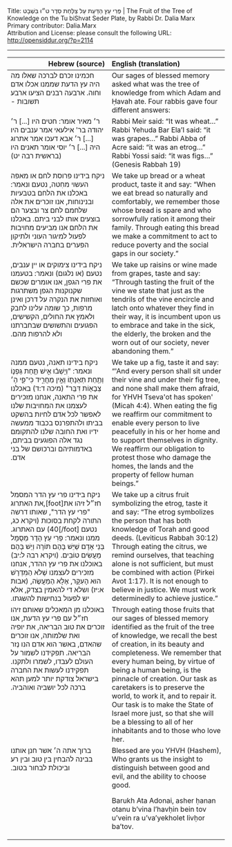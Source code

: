 <html>
<head></head>
<body>
Title: פְּרִי עֵץ הַדַּעַת עַל צַלַּחַת סֵדֶר ט״וּ בִּשְׁבָט | The Fruit of the Tree of Knowledge on the Tu biShvat Seder Plate, by Rabbi Dr. Dalia Marx<br />
Primary contributor: Dalia.Marx<br />
Attribution and License: please consult the following URL: <a href="http://opensiddur.org/?p=2114">http://opensiddur.org/?p=2114</a>
<p />
<hr />

<table style="margin-left: auto;margin-right: auto;" class="draggable">
<thead><tr><th id="x" style="text-align: right;">Hebrew (source)</th><th style="text-align: left;">English (translation)</th></tr></thead>
<tbody>
<tr>
<td style="vertical-align:top;" width="46%">
<div class="liturgy"><span lang="he">
חכמינו זכרם לברכה שאלו 
מה היה עץ הדעת שממנו אכלו אדם וחוה.‏
ארבעה רבנים הציעו ארבע תשובות -‏ 
</span></div></td>
 
<td style="vertical-align:top;" width="53%"><div class="english">
Our sages of blessed memory asked 
what was the tree of knowledge from which Adam and Ḥavah ate. 
Four rabbis gave four different answers:
</div>
</td></tr>


<tr>
<td style="vertical-align:top;" width="46%">
<div class="liturgy"><span lang="he">
ר׳ מאיר אומר: חטים היו [...]‏
ר׳ יהודה בר' אילעאי אמר ענבים היו [...]‏
ר׳ אבא דעכו אמר אתרוג היה [...]‏
ר׳ יוסי אומר תאנים היו  <span class="citation">(בראשית רבה יט)</span>
</span></div></td>
 
<td style="vertical-align:top;" width="53%"><div class="english">
Rabbi Meir said: “It was wheat…”
Rabbi Yehuda Bar Ela’I said: “it was grapes…”
Rabbi Abba of Acre said: “it was an etrog…”
Rabbi Yossi said: “it was figs…” (Genesis Rabbah 19)
</div>
</td></tr>


<tr>
<td style="vertical-align:top;" width="46%">
<div class="liturgy"><span lang="he">
ניקח בידינו פרוסת לחם או מאפה העשוי מחִטה, 
נטעם ונאמר:‏
באכלנו את הלחם בטבעיות ובנינוחות, 
אנו זוכרים את אלה שלחמם לחם צר 
ובצער הם בוצעים אותו לבני ביתם. 
באכלנו את הלחם אנו מביעים מחויבות 
לפעול למיגור העוני ולתיקון הפערים בחברה הישראלית.‏
</span></div></td>
 
<td style="vertical-align:top;" width="53%"><div class="english">
We take up bread or a wheat product, 
taste it and say:
“When we eat bread so naturally and comfortably, 
we remember those whose bread is spare 
and who sorrowfully ration it among their family. 
Through eating this bread we make a commitment 
to act to reduce poverty and the social gaps in our society.”
</div>
</td></tr>


<tr>
<td style="vertical-align:top;" width="46%">
<div class="liturgy"><span lang="he">
ניקח בידינו צימוקים או יין ענבים, 
נטעם (או נלגום) ונאמר:
בטעמנו את פרי הגפן, אנו אומרים 
שכשם שקנוקנות הגפן משתרגות ואוחזות 
את הנקרה על דרכן ואינן מרפות, 
כך שומה עלינו לחבק ולאמץ 
את החולים, 
הקשישים, 
הפגועים והתשושים שבחברתנו 
ולא להרפות מהם.‏
</span></div></td>
 
<td style="vertical-align:top;" width="53%">
<div class="english">
We take up raisins or wine made from grapes, 
taste and say:
“Through tasting the fruit of the vine we state 
that just as the tendrils of the vine encircle and latch onto 
whatever they find in their way, 
it is incumbent upon us to embrace and take in 
the sick, 
the elderly, 
the broken and the worn out of our society, 
never abandoning them.”
</div>
</td></tr>


<tr>
<td style="vertical-align:top;" width="46%">
<div class="liturgy"><span lang="he">
ניקח בידינו תאנה, 
נטעם ממנה ונאמר:‏
"וְיָשְׁב֗וּ אִ֣ישׁ 
תַּ֧חַת גַּפְנ֛וֹ 
וְתַ֥חַת תְּאֵנָת֖וֹ 
וְאֵ֣ין מַחֲרִ֑יד 
כִּי־פִ֛י ה֥׳ צְבָא֖וֹת דִּבֵּֽר" <span class="citation">(מיכה ד:ד)</span>
באכלנו את פרי התאנה, 
אנחנו מזכירים לעצמנו את המחויבות שלנו 
לאפשר לכל אדם 
לחיות בהשקט בביתו 
ולהתפרנס בכבוד ממעשה ידיו 
ואת החובה שלנו להתקומם נגד אלה הפוגעים בביתם, 
באדמותיהם וברכושם של בני אדם.‏
</span></div></td>
 
<td style="vertical-align:top;" width="53%">
<div class="english">
 We take up a fig, 
taste it and say:
“'And every person 
shall sit under their vine 
and under their fig tree, 
and none shall make them afraid, 
for YHVH Tseva'ot has spoken' (Micah 4:4). 
When eating the fig 
we reaffirm our commitment 
to enable every person 
to live peacefully in his or her home 
and to support themselves in dignity. 
We reaffirm our obligation to protest those who damage the homes, 
the lands and the property of fellow human beings.”
</div>
</td></tr>


<tr>
<td style="vertical-align:top;" width="46%">
<div class="liturgy"><span lang="he">
ניקח בידינו פרי עץ הדר המסמל את האתרוג,[foot]חז״ל זיהו את "פרי עץ הדר", שאותו דרשה התורה לקחת בסוכות (ויקרא כג, 40) עם האתרוג.‏[/foot] 
נטעם ממנו ונאמר:‏
פְּרִי עֵץ הָדָר מְסֻמָּל בְּנֵי אָדָם 
שֶׁיֵּשׁ בָּהֶם תּוֹרָה וְיֵשׁ בָּהֶם מַעֲשִׂים טוֹבִים.‏ <span class="citation">(ויקרא רבה ל:יב)</span>
באוכלנו את פרי עץ ההדר, אנחנו מזכירים 
לעצמנו שֶׁלֹא הַמִּדְרָשׁ הוּא הָעִקָּר, 
אֶלָּא הַמַּעֲשֶׂה, <span class="citation">(אבות א:יז)</span>
ושלא די להאמין בצדק, 
אלא יש לפעול בנחישות להשגתו.‏
</span></div></td>
 
<td style="vertical-align:top;" width="53%">
<div class="english"> 
We take up a citrus fruit symbolizing the etrog, 
taste it and say:
“The etrog symbolizes the person 
that has both knowledge of Torah and good deeds. (Leviticus Rabbah 30:12) 
Through eating the citrus, we remind ourselves, 
that teaching alone is not sufficient, 
but must be combined with action (Pirkei Avot 1:17). 
It is not enough to believe in justice. 
We must work determinedly to achieve justice.”
</div>
</td></tr>


<tr>
<td style="vertical-align:top;" width="46%">
<div class="liturgy"><span lang="he">
באוכלנו מן המאכלים 
שאותם זיהו חז״ל 
עם פרי עץ הדעת, 
אנו זוכרים את טוּב הבריאה, 
את יופיה ואת שלמותה, 
אנו זוכרים שהאדם, 
באשר הוא אדם 
הנו נֶזר הבריאה. 
תפקידנו לשמור על העולם לעבדו, 
לשמרו ולתקנו.‏
תפקידנו לעשות את החברה בישראל צודקת יותר 
למען תהא ברכה 
לכל יושביה 
ואוהביה.‏
</span></div></td>
 
<td style="vertical-align:top;" width="53%">
<div class="english"> 
Through eating those fruits 
that our sages of blessed memory identified 
as the fruit of the tree of knowledge, 
we recall the best of creation, 
in its beauty and completeness. 
We remember that every human being, 
by virtue of being a human being, 
is the pinnacle of creation. 
Our task as caretakers is to preserve the world, 
to work it, and to repair it. 
Our task is to make the State of Israel more just, 
so that she will be a blessing 
to all of her inhabitants 
and to those who love her.
</div>
</td></tr>


<tr>
<td style="vertical-align:top;" width="46%">
<div class="liturgy"><span lang="he">
ברוך אתה ה׳ 
אשר חנן אותנו בבינה 
להבחין בין טוב ובין רע 
וביכולת לבחור בטוב.‏
</span></div></td>
 
<td style="vertical-align:top;" width="53%">
<div class="english"> 
Blessed are you YHVH (Hashem), 
Who grants us the insight 
to distinguish between good and evil, 
and the ability to choose good.

Barukh Ata Adonai, 
asher ḥanan otanu b’vina 
l’havḥin bein tov u’vein ra 
u’va’yekholet livḥor ba’tov.
</div>
</td></tr>
</tbody></table>
</body>
</html>